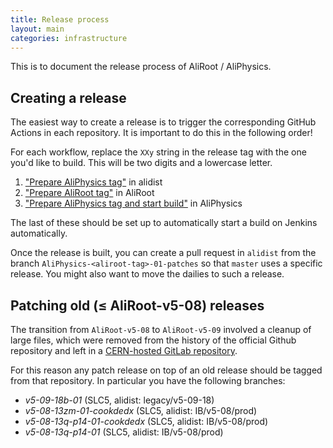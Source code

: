 ```yaml
---
title: Release process
layout: main
categories: infrastructure
---
```


This is to document the release process of AliRoot / AliPhysics.

## Creating a release

The easiest way to create a release is to trigger the corresponding GitHub Actions in each repository. It is important to do this in the following order!

For each workflow, replace the `XXy` string in the release tag with the one you'd like to build. This will be two digits and a lowercase letter.

1. ["Prepare AliPhysics tag"][alidist tag] in alidist
2. ["Prepare AliRoot tag"][aliroot tag] in AliRoot
3. ["Prepare AliPhysics tag and start build"][aliphysics build] in AliPhysics

The last of these should be set up to automatically start a build on Jenkins automatically.

[alidist tag]: https://github.com/alisw/alidist/actions?query=workflow%3A%22Prepare+AliPhysics+tag%22
[aliroot tag]: https://github.com/alisw/AliRoot/actions?query=workflow%3A%22Prepare+AliRoot+tag%22
[aliphysics build]: https://github.com/alisw/AliPhysics/actions?query=workflow%3A%22Prepare+AliPhysics+tag+and+start+build%22

Once the release is built, you can create a pull request in `alidist` from the branch `AliPhysics-<aliroot-tag>-01-patches` so that `master` uses a specific release. You might also want to move the dailies to such a release.

## Patching old (≤ AliRoot-v5-08) releases

The transition from `AliRoot-v5-08` to `AliRoot-v5-09` involved a cleanup of large files, which were removed from the history of the official Github repository and left in a [CERN-hosted GitLab repository](https://gitlab.cern.ch/alisw/AliRoot-legacy).

For this reason any patch release on top of an old release should be tagged from that repository. In particular you have the following branches:

 * *v5-09-18b-01* (SLC5, alidist: legacy/v5-09-18)
 * *v5-08-13zm-01-cookdedx* (SLC5, alidist: IB/v5-08/prod)
 * *v5-08-13q-p14-01-cookdedx* (SLC5, alidist: IB/v5-08/prod)
 * *v5-08-13q-p14-01* (SLC5, alidist: IB/v5-08/prod)
